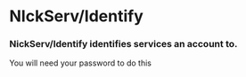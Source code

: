 # NIckServ/Identify 
### NickServ/Identify identifies services an account to.
<p>You will need your password to do this</p>